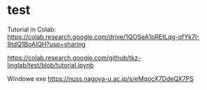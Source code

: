 # test
Tutorial in Colab:
https://colab.research.google.com/drive/1QOSeA1pREtLqg-qfYk7I-9tdQ1BoAlQH?usp=sharing

https://colab.research.google.com/github/tkz-linglab/test/blob/tutorial.ipynb

Windowe exe
https://nuss.nagoya-u.ac.jp/s/eMqocX7DdeQX7PS
